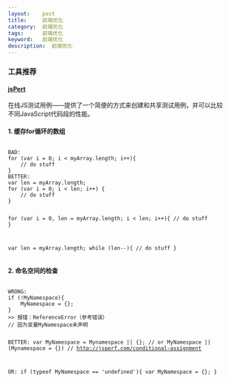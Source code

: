 ```yaml
---
layout:    post
title:     前端优化
category:  前端优化
tags:      前端优化
keyword:   前端优化
description:  前端优化
---
```


<div class="post-con">

<h3>工具推荐</h3>
<h4><a href="http://jsperf.com/" target="_blank">jsPert</a></h4>
<p>在线JS测试用例——提供了一个简便的方式来创建和共享测试用例，并可以比较不同JavaScript代码段的性能。</p>

<h4>1. 缓存for循环的数组</h4>
<pre><code class="javascript">
BAD: 
for (var i = 0; i < myArray.length; i++){
	// do stuff
}
BETTER: 
var len = myArray.length;
for (var i = 0; i < len; i++) {
	// do stuff
}

for (var i = 0, len = myArray.length; i < len; i++){
	// do stuff
} 

var len = myArray.length;
while (len--){
	// do stuff
}
</code></pre>

<h4>2. 命名空间的检查</h4>
<pre><code class="javascript">
WRONG:
if (!MyNamespace){
	MyNamespace = {};
}
>> 报错：ReferenceError（参考错误）
// 因为变量MyNamespace未声明

BETTER:
var MyNamespace = Mynamespace || {};
// or MyNamespace || (Mynamespace = {})
// http://jsperf.com/conditional-assignment

OR:
if (typeof MyNamespace == 'undefined'){
	var MyNamespace = {};
}
</code></pre>





</div>